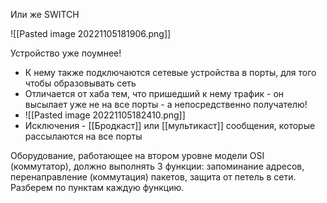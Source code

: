 Или же SWITCH

![[Pasted image 20221105181906.png]]

Устройство уже поумнее!
- К нему также подключаются сетевые устройства в порты, для того чтобы образовывать сеть
- Отличается от хаба тем, что пришедший к нему трафик - он высылает уже не на все порты - а непосредственно получателю!
- ![[Pasted image 20221105182410.png]]
- Исключения - [[Бродкаст]] или [[мультикаст]] сообщения, которые рассылаются на все порты


Оборудование, работающее на втором уровне модели OSI (коммутатор), должно выполнять 3 функции: запоминание адресов, перенаправление (коммутация) пакетов, защита от петель в сети. Разберем по пунктам каждую функцию.
